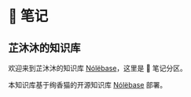 # 📒 笔记

## 芷沐沐的知识库

欢迎来到芷沐沐的知识库 [Nólëbase](https://n.limesty.moe)，这里是 📒 笔记分区。

本知识库基于绚香猫的开源知识库 [Nólëbase](https://nolebase.ayaka.io) 部署。